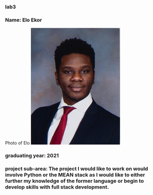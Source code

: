 ### lab3
### Name: Elo Ekor
Photo of Elo ![Elo](images/1169.jpg)
### graduating year: 2021
### project sub-area: The project I would like to work on would involve Python or the MEAN stack as I would like to either further my knowledge of the former language or begin to develop skills with full stack development.
